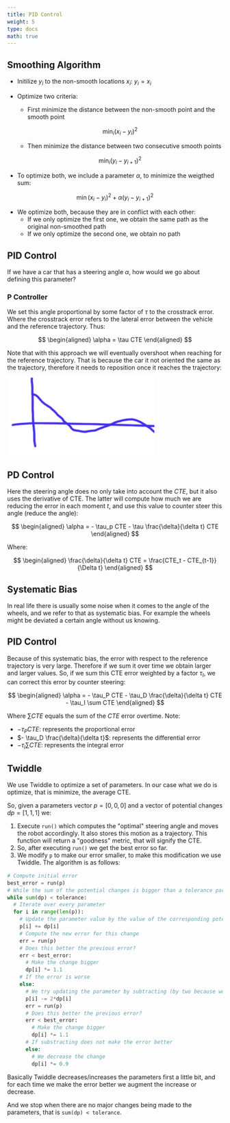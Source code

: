 ```yaml
---
title: PID Control
weight: 5
type: docs
math: true
---
```


## Smoothing Algorithm

- Initilize $y_i$ to the non-smooth locations $x_i$: $y_i = x_i$
- Optimize two criteria:

  - First minimize the distance between the non-smooth point and the smooth point

  $$
  \min_i (x_i - y_i)^2
  $$

  - Then minimize the distance between two consecutive smooth points

  $$
  \min_i (y_i - y_{i+1})^2
  $$

- To optimize both, we include a parameter $\alpha$, to minimize the weigthed sum:

$$
\min (x_i - y_i)^2 + \alpha (y_i - y_{i+1})^2
$$

- We optimize both, because they are in conflict with each other:
  - If we only optimize the first one, we obtain the same path as the original non-smoothed path
  - If we only optimize the second one, we obtain no path

## PID Control

If we have a car that has a steering angle $\alpha$, how would we go about defining this parameter?

### P Controller

We set this angle proportional by some factor of $\tau$ to the crosstrack error. Where the crosstrack error refers to the lateral error between the vehicle and the reference trajectory. Thus:

$$
\begin{aligned}
\alpha = \tau CTE
\end{aligned}
$$

Note that with this approach we will eventually overshoot when reaching for the reference trajectory. That is because the car it not oriented the same as the trajectory, therefore it needs to reposition once it reaches the trajectory:

![Robot overshoots trajectory](assets/overshoot_trajectory.png)

## PD Control

Here the steering angle does no only take into account the $CTE$, but it also uses the derivative of CTE. The latter will compute how much we are reducing the error in each moment $t$, and use this value to counter steer this angle (reduce the angle):

$$
\begin{aligned}
\alpha = - \tau_p CTE - \tau \frac{\delta}{\delta t} CTE
\end{aligned}
$$

Where:

$$
\begin{aligned}
\frac{\delta}{\delta t} CTE = \frac{CTE_t - CTE_{t-1}}{\Delta t}
\end{aligned}
$$

## Systematic Bias

In real life there is usually some noise when it comes to the angle of the wheels, and we refer to that as systematic bias. For example the wheels might be deviated a certain angle without us knowing.

## PID Control

Because of this systematic bias, the error with respect to the reference trajectory is very large. Therefore if we sum it over time we obtain larger and larger values. So, if we sum this CTE error weighted by a factor $\tau_I$, we can correct this error by counter steering:

$$
\begin{aligned}
\alpha = - \tau_P CTE - \tau_D \frac{\delta}{\delta t} CTE - \tau_I \sum CTE
\end{aligned}
$$

Where $\sum CTE$ equals the sum of the $CTE$ error overtime. Note:

- $- \tau_P CTE$: represents the proportional error
- $- \tau_D \frac{\delta}{\delta t}$: represents the differential error
- $- \tau_I \sum CTE$: represents the integral error

## Twiddle

We use Twiddle to optimize a set of parameters. In our case what we do is optimize, that is minimize, the average CTE.

So, given a parameters vector $p = [0, 0, 0]$ and a vector of potential changes $dp = [1, 1, 1]$ we:

1. Execute `run()` which computes the "optimal" steering angle and moves the robot accordingly. It also stores this motion as a trajectory. This function will return a "goodness" metric, that will signify the CTE.
2. So, after executing `run()` we get the best error so far.
3. We modify `p` to make our error smaller, to make this modification we use Twiddle. The algorithm is as follows:

```python
# Compute initial error
best_error = run(p)
# While the sum of the potential changes is bigger than a tolerance parameter
while sum(dp) < tolerance:
  # Iterate over every parameter
  for i in range(len(p)):
    # Update the parameter value by the value of the corresponding potential change
    p[i] += dp[i]
    # Compute the new error for this change
    err = run(p)
    # Does this better the previous error?
    err < best_error:
      # Make the change bigger
      dp[i] *= 1.1
    # If the error is worse
    else:
      # We try updating the parameter by subtracting (by two because we added before)
      p[i] -= 2*dp[i]
      err = run(p)
      # Does this better the previous error?
      err < best_error:
        # Make the change bigger
        dp[i] *= 1.1
      # If substracting does not make the error better
      else:
        # We decrease the change
        dp[i] *= 0.9
```

Basically Twiddle decreases/increases the parameters first a little bit, and for each time we make the error better we augment the increase or decrease.

And we stop when there are no major changes being made to the parameters, that is `sum(dp) < tolerance`.
